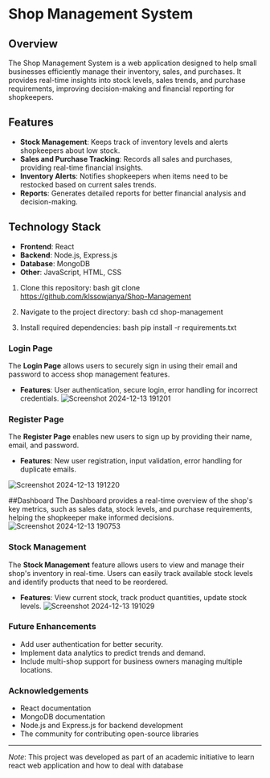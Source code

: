 # Shop Management System

## Overview
The Shop Management System is a web application designed to help small businesses efficiently manage their inventory, sales, and purchases. It provides real-time insights into stock levels, sales trends, and purchase requirements, improving decision-making and financial reporting for shopkeepers.

## Features
- **Stock Management**: Keeps track of inventory levels and alerts shopkeepers about low stock.
- **Sales and Purchase Tracking**: Records all sales and purchases, providing real-time financial insights.
- **Inventory Alerts**: Notifies shopkeepers when items need to be restocked based on current sales trends.
- **Reports**: Generates detailed reports for better financial analysis and decision-making.

## Technology Stack
- **Frontend**: React
- **Backend**: Node.js, Express.js
- **Database**: MongoDB
- **Other**: JavaScript, HTML, CSS

1. Clone this repository:
   bash
   git clone <https://github.com/klssowjanya/Shop-Management>
   
2. Navigate to the project directory:
   bash
   cd shop-management
   
3. Install required dependencies:
   bash
   pip install -r requirements.txt

### Login Page
The **Login Page** allows users to securely sign in using their email and password to access shop management features.

- **Features**: User authentication, secure login, error handling for incorrect credentials.
![Screenshot 2024-12-13 191201](https://github.com/user-attachments/assets/1e443f76-db8d-4f6c-8585-ac26384121a1)


### Register Page
The **Register Page** enables new users to sign up by providing their name, email, and password.

- **Features**: New user registration, input validation, error handling for duplicate emails.


![Screenshot 2024-12-13 191220](https://github.com/user-attachments/assets/f76e9a63-2f5f-46aa-b53d-3b4a92a977d7)


##Dashboard
The Dashboard provides a real-time overview of the shop's key metrics, such as sales data, stock levels, and purchase requirements, helping the shopkeeper make informed decisions.
![Screenshot 2024-12-13 190753](https://github.com/user-attachments/assets/a2b540d0-76f4-422d-bc61-9aa760064ff1)

### Stock Management
The **Stock Management** feature allows users to view and manage their shop's inventory in real-time. Users can easily track available stock levels and identify products that need to be reordered.

- **Features**: View current stock, track product quantities, update stock levels.
![Screenshot 2024-12-13 191029](https://github.com/user-attachments/assets/4cdb66ac-b292-4588-88a3-182130fc8a7c)


### Future Enhancements
- Add user authentication for better security.
- Implement data analytics to predict trends and demand.
- Include multi-shop support for business owners managing multiple locations.

### Acknowledgements
- React documentation
- MongoDB documentation
- Node.js and Express.js for backend development
- The community for contributing open-source libraries


---
*Note*: This project was developed as part of an academic initiative to learn  react web application and  how to deal with database

